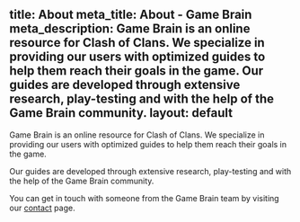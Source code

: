 title: About
meta_title: About - Game Brain
meta_description: Game Brain is an online resource for Clash of Clans. We specialize in providing our users with optimized guides to help them reach their goals in the game. Our guides are developed through extensive research, play-testing and with the help of the Game Brain community.
layout: default
---
Game Brain is an online resource for Clash of Clans. We specialize in providing our users with optimized guides to help them reach their goals in the game.

Our guides are developed through extensive research, play-testing and with the help of the Game Brain community.

You can get in touch with someone from the Game Brain team by visiting our [contact](/contact/) page.
